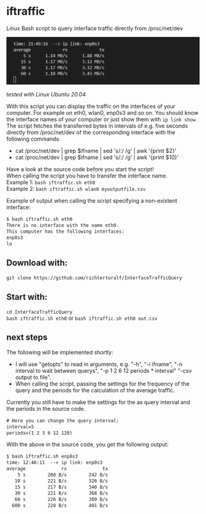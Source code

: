 # iftraffic
Linux Bash script to query interface traffic directly from /proc/net/dev

![Screenshot](https://github.com/richtertoralf/InterfaceTrafficQuery/blob/93c94a36c46bf20e6650362c176b52b50ef7af52/Screenshot_linkRxTxV2.png "linkRxTxV2.sh")

*tested with Linux Ubuntu 20.04*  

With this script you can display the traffic on the interfaces of your computer. For example on eth0, wlan0, enp0s3 and so on.
You should know the interface names of your computer or just show them with `ip link show`.
The script fetches the transferred bytes in intervals of e.g. five seconds directly from /proc/net/dev of the corresponding interface with the following commands:  
- cat /proc/net/dev | grep $ifname | sed 's/:/ /g' | awk '{print $2}'  
- cat /proc/net/dev | grep $ifname | sed 's/:/ /g' | awk '{print $10}'  

Have a look at the source code before you start the script!  
When calling the script you have to transfer the interface name.  
Example 1: `bash iftraffic.sh eth0`  
Example 2: `bash iftraffic.sh wlan0 myoutputfile.csv`

Example of output when calling the script specifying a non-existent interface:
```
$ bash iftraffic.sh eth0
There is no interface with the name eth0.
This computer has the following interfaces:
enp0s3
lo
```
## Download with:  
`git clone https://github.com/richtertoralf/InterfaceTrafficQuery` 
## Start with:
`cd InterfaceTrafficQuery`  
`bash iftraffic.sh eth0` or `bash iftraffic.sh eth0 out.csv`  
## next steps
The following will be implemented shortly:
- I will use "getopts" to read in arguments, e.g. "-h", "-i ifname", "-n interval to wait between querys", "-p 1 2 6 12 periods * interval" "-csv output to file".  
- When calling the script, passing the settings for the frequency of the query and the periods for the calculation of the average traffic.

Currently you still have to make the settings for the as query interval and the periods in the source code. 
```
# Here you can change the query interval:
interval=5
periods=(1 2 3 6 12 120)
```
With the above in the source code, you get the following output:
```
$ bash iftraffic.sh enp0s3
time: 12:46:11  --> ip link: enp0s3
average             rx             tx 
    5 s        208 B/s        242 B/s 
   10 s        221 B/s        326 B/s 
   15 s        217 B/s        340 B/s 
   30 s        221 B/s        368 B/s 
   60 s        226 B/s        389 B/s 
  600 s        228 B/s        401 B/s 
```
